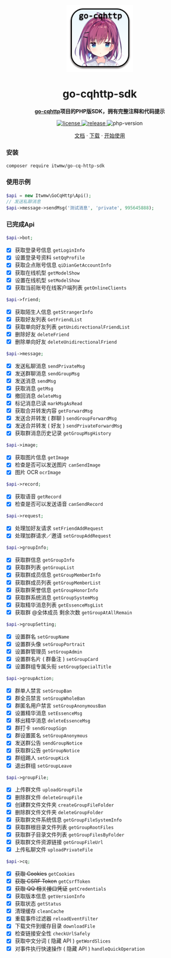 <p align="center">
  <a href="https://ishkong.github.io/go-cqhttp-docs/">
    <img src="winres/icon.png" width="180" height="180" alt="go-cqhttp">
  </a>
</p>

<div align="center">

# go-cqhttp-sdk

**[go-cqhttp](https://github.com/Mrs4s/go-cqhttp)项目的PHP版SDK，拥有完整注释和代码提示**

</div>

<p align="center">
  <a href="https://raw.githubusercontent.com/MicroDreamTeam/go-cq-http-sdk/master/LICENSE">
    <img src="https://img.shields.io/github/license/MicroDreamTeam/go-cq-http-sdk" alt="license">
  </a>
  <a href="https://packagist.org/packages/itwmw/go-cq-http-sdk">
    <img src="https://img.shields.io/packagist/v/itwmw/go-cq-http-sdk" alt="release">
  </a>
    <img src="https://img.shields.io/packagist/dependency-v/itwmw/go-cq-http-sdk/php" alt="php-version">

</p>

<p align="center">
  <a href="https://docs.go-cqhttp.org/">文档</a>
  ·
  <a href="https://github.com/Mrs4s/go-cqhttp/releases">下载</a>
  ·
  <a href="https://docs.go-cqhttp.org/guide/quick_start.html">开始使用</a>
</p>

### 安装
```shell
composer require itwmw/go-cq-http-sdk
```
### 使用示例
```php
$api = new Itwmw\GoCqHttp\Api();
// 发送私聊消息
$api->message->sendMsg('测试消息', 'private', 995645888);
```

### 已完成Api

```php
$api->bot;
```
- [x] 获取登录号信息 `getLoginInfo`
- [x] 设置登录号资料 `setQqProfile`
- [x] 获取企点账号信息 `qiDianGetAccountInfo`
- [x] 获取在线机型 `getModelShow`
- [x] 设置在线机型 `setModelShow`
- [x] 获取当前账号在线客户端列表 `getOnlineClients`

```php
$api->friend;
```
- [x] 获取陌生人信息 `getStrangerInfo`
- [x] 获取好友列表 `GetFriendList`
- [x] 获取单向好友列表 `getUnidirectionalFriendList`
- [x] 删除好友 `deleteFriend`
- [x] 删除单向好友 `deleteUnidirectionalFriend`

```php
$api->message;
```
- [x] 发送私聊消息 `sendPrivateMsg`
- [x] 发送群聊消息 `sendGroupMsg`
- [x] 发送消息 `sendMsg`
- [x] 获取消息 `getMsg`
- [x] 撤回消息 `deleteMsg`
- [x] 标记消息已读 `markMsgAsRead`
- [x] 获取合并转发内容 `getForwardMsg`
- [x] 发送合并转发 ( 群聊 ) `sendGroupForwardMsg`
- [x] 发送合并转发 ( 好友 ) `sendPrivateForwardMsg`
- [x] 获取群消息历史记录 `getGroupMsgHistory`

```php
$api->image;
```
- [x] 获取图片信息 `getImage`
- [x] 检查是否可以发送图片 `canSendImage`
- [x] 图片 OCR `ocrImage`

```php
$api->record;
```
- [x] 获取语音 `getRecord`
- [x] 检查是否可以发送语音 `canSendRecord`

```php
$api->request;
```
- [x] 处理加好友请求 `setFriendAddRequest`
- [x] 处理加群请求／邀请 `setGroupAddRequest`

```php
$api->groupInfo;
```
- [x] 获取群信息 `getGroupInfo`
- [x] 获取群列表 `getGroupList`
- [x] 获取群成员信息 `getGroupMemberInfo`
- [x] 获取群成员列表 `getGroupMemberList`
- [x] 获取群荣誉信息 `getGroupHonorInfo`
- [x] 获取群系统消息 `getGroupSystemMsg`
- [x] 获取精华消息列表 `getEssenceMsgList`
- [x] 获取群 @全体成员 剩余次数 `getGroupAtAllRemain`

```php
$api->groupSetting;
```
- [x] 设置群名 `setGroupName`
- [x] 设置群头像 `setGroupPortrait`
- [x] 设置群管理员 `setGroupAdmin`
- [x] 设置群名片 ( 群备注 ) `setGroupCard`
- [x] 设置群组专属头衔 `setGroupSpecialTitle`

```php
$api->groupAction;
```
- [x] 群单人禁言 `setGroupBan`
- [x] 群全员禁言 `setGroupWholeBan`
- [x] 群匿名用户禁言 `setGroupAnonymousBan`
- [x] 设置精华消息 `setEssenceMsg`
- [x] 移出精华消息 `deleteEssenceMsg`
- [x] 群打卡 `sendGroupSign`
- [x] 群设置匿名 `setGroupAnonymous`
- [x] 发送群公告 `sendGroupNotice`
- [x] 获取群公告 `getGroupNotice`
- [x] 群组踢人 `setGroupKick`
- [x] 退出群组 `setGroupLeave`

```php
$api->groupFile;
```
- [x] 上传群文件 `uploadGroupFile`
- [x] 删除群文件 `deleteGroupFile`
- [x] 创建群文件文件夹 `createGroupFileFolder`
- [x] 删除群文件文件夹 `deleteGroupFolder`
- [x] 获取群文件系统信息 `getGroupFileSystemInfo`
- [x] 获取群根目录文件列表 `getGroupRootFiles`
- [x] 获取群子目录文件列表 `getGroupFilesByFolder`
- [x] 获取群文件资源链接 `getGroupFileUrl`
- [x] 上传私聊文件 `uploadPrivateFile`

```php
$api->cq;
```
- [x] <span style="text-decoration: line-through;">获取 Cookies</span> `getCookies`
- [x] <span style="text-decoration: line-through;">获取 CSRF Token</span> `getCsrfToken`
- [x] <span style="text-decoration: line-through;">获取 QQ 相关接口凭证</span> `getCredentials`
- [x] 获取版本信息 `getVersionInfo`
- [x] 获取状态 `getStatus`
- [x] 清理缓存 `cleanCache`
- [x] 重载事件过滤器 `reloadEventFilter`
- [x] 下载文件到缓存目录 `downloadFile`
- [x] 检查链接安全性 `checkUrlSafely`
- [x] 获取中文分词 ( 隐藏 API ) `getWordSlices`
- [x] 对事件执行快速操作 ( 隐藏 API ) `handleQuickOperation`
